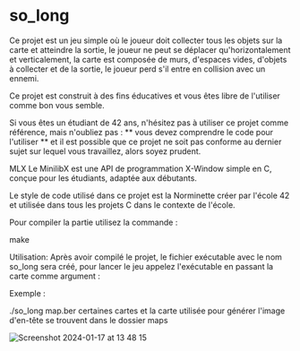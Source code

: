 # so_long

Ce projet est un jeu simple où le joueur doit collecter tous les objets sur la carte et atteindre la sortie, le joueur ne peut se déplacer qu'horizontalement et verticalement, la carte est composée de murs, d'espaces vides, d'objets à collecter et de la sortie, le joueur perd s'il entre en collision avec un ennemi.

Ce projet est construit à des fins éducatives et vous êtes libre de l'utiliser comme bon vous semble.

Si vous êtes un étudiant de 42 ans, n'hésitez pas à utiliser ce projet comme référence, mais n'oubliez pas : ** vous devez comprendre le code pour l'utiliser ** et il est possible que ce projet ne soit pas conforme au dernier sujet sur lequel vous travaillez, alors soyez prudent.

MLX Le MinilibX est une API de programmation X-Window simple en C, conçue pour les étudiants, adaptée aux débutants.

Le style de code utilisé dans ce projet est la Norminette créer par l'école 42 et utilisée dans tous les projets C dans le contexte de l'école.

Pour compiler la partie utilisez la commande :

make

Utilisation: Après avoir compilé le projet, le fichier exécutable avec le nom so_long sera créé, pour lancer le jeu appelez l'exécutable en passant la carte comme argument :

Exemple :

./so_long map.ber certaines cartes et la carte utilisée pour générer l'image d'en-tête se trouvent dans le dossier maps

![Screenshot 2024-01-17 at 13 48 15](https://github.com/Baki03/so_long/assets/138146680/5978de8e-bf49-4f7c-8b90-0f1ebb41dd39)
